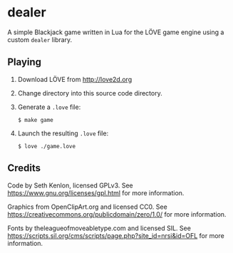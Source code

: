 # dealer

A simple Blackjack game written in Lua for the LÖVE game engine using
a custom ``dealer`` library.


## Playing

1. Download LÖVE from http://love2d.org

2. Change directory into this source code directory.

3. Generate a ``.love`` file:

       $ make game

4. Launch the resulting ``.love`` file:

       $ love ./game.love


## Credits

Code by Seth Kenlon, licensed GPLv3. See https://www.gnu.org/licenses/gpl.html for more information.

Graphics from OpenClipArt.org and licensed CC0. See https://creativecommons.org/publicdomain/zero/1.0/ for more information.

Fonts by theleagueofmoveabletype.com and licensed SIL. See https://scripts.sil.org/cms/scripts/page.php?site_id=nrsi&id=OFL for more information.
